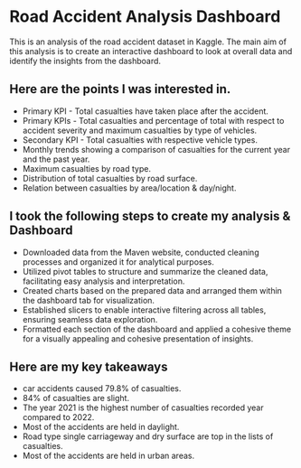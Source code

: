 # Road Accident Analysis Dashboard
This is an analysis of the road accident dataset in Kaggle. The main aim of this analysis is to create an interactive dashboard to look at overall data and identify the insights from the dashboard.

## Here are the points I was interested in.
* Primary KPI - Total casualties have taken place after the accident.
* Primary KPIs - Total casualties and percentage of total with respect to accident severity and maximum casualties by type of vehicles.
* Secondary KPI - Total casualties with respective vehicle types.
* Monthly trends showing a comparison of casualties for the current year and the past year.
* Maximum casualties by road type.
* Distribution of total casualties by road surface.
* Relation between casualties by area/location & day/night.

## I took the following steps to create my analysis & Dashboard
* Downloaded data from the Maven website, conducted cleaning processes and organized it for analytical purposes.
* Utilized pivot tables to structure and summarize the cleaned data, facilitating easy analysis and interpretation.
* Created charts based on the prepared data and arranged them within the dashboard tab for visualization.
* Established slicers to enable interactive filtering across all tables, ensuring seamless data exploration.
* Formatted each section of the dashboard and applied a cohesive theme for a visually appealing and cohesive presentation of insights.

## Here are my key takeaways
* car accidents caused 79.8% of casualties.
* 84% of casualties are slight.
* The year 2021 is the highest number of casualties recorded year compared to 2022.
* Most of the accidents are held in daylight.
* Road type single carriageway and dry surface are  top in the lists of casualties.
* Most of the accidents are held in urban areas.
